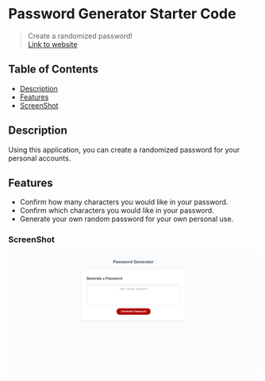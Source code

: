 # Password Generator Starter Code
> Create a randomized password!  
>[Link to website](https://philippowers67.github.io/RandomizedPasswordCreator/)
## Table of Contents
* [Description](#Description)
* [Features](#Features)
* [ScreenShot](#ScreenShot)
## Description
Using this application, you can create a randomized password for your personal accounts.
## Features
* Confirm how many characters you would like in your password.
* Confirm which characters you would like in your password.
* Generate your own random password for your own personal use.
### ScreenShot
![ScreenShot](/assets/images/ScreenShot.png)
